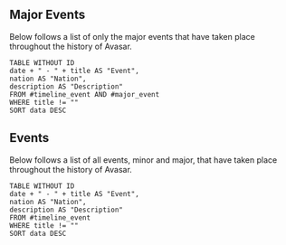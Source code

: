 ## Major Events
Below follows a list of only the major events that have taken place throughout the history of Avasar.
```dataview
TABLE WITHOUT ID
date + " - " + title AS "Event",
nation AS "Nation",
description AS "Description"
FROM #timeline_event AND #major_event 
WHERE title != ""
SORT data DESC
```
## Events
Below follows a list of all events, minor and major, that have taken place throughout the history of Avasar.
```dataview
TABLE WITHOUT ID
date + " - " + title AS "Event",
nation AS "Nation",
description AS "Description"
FROM #timeline_event 
WHERE title != ""
SORT data DESC
```
